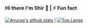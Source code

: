 ### Hi there I'm Shir  👋   | ⚡ Fun fact

[![Anurag's github stats](https://github-readme-stats.vercel.app/api?username=ShirFeld&show_icons=true&layout=compact&line_height=28&card_width=30)](https://github.com/anuraghazra/convoychat) |  [![Top Langs](https://github-readme-stats.vercel.app/api/top-langs/?username=ShirFeld&layout=compact&langs_count=30&exclude_repo=ML_learning&line_height=25)](https://github.com/anuraghazra/github-readme-stats)


<!--
**ShirFeld/ShirFeld** is a ✨ _special_ ✨ repository because its `README.md` (this file) appears on your GitHub profile.

Here are some ideas to get you started:

- 🔭 I’m currently working on ...
- 🌱 I’m currently learning ...
- 👯 I’m looking to collaborate on ...
- 🤔 I’m looking for help with ...
- 💬 Ask me about ...
- 📫 How to reach me: ...
- 😄 Pronouns: ...
- ⚡ Fun fact: ...
-->
